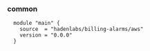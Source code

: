 ### common

```hcl
  module "main" {
    source  = "hadenlabs/billing-alarms/aws"
    version = "0.0.0"
  }
```
